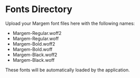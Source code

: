 
# Fonts Directory

Upload your Margem font files here with the following names:
- Margem-Regular.woff2
- Margem-Regular.woff
- Margem-Bold.woff2
- Margem-Bold.woff
- Margem-Black.woff2
- Margem-Black.woff

These fonts will be automatically loaded by the application.
